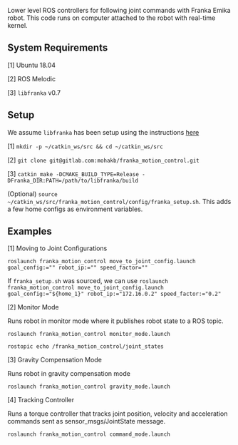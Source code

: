 Lower level ROS controllers for following joint commands with Franka Emika robot. This code runs on computer attached to the robot with real-time kernel. 

## System Requirements

[1] Ubuntu 18.04

[2] ROS Melodic

[3] `libfranka` v0.7

## Setup

We assume `libfranka` has been setup using the instructions [here](https://frankaemika.github.io/docs/installation_linux.html)

[1] ```mkdir -p ~/catkin_ws/src && cd ~/catkin_ws/src```

[2] ```git clone git@gitlab.com:mohakb/franka_motion_control.git```

[3] ```catkin_make -DCMAKE_BUILD_TYPE=Release -DFranka_DIR:PATH=/path/to/libfranka/build``` 


(Optional) ``source ~/catkin_ws/src/franka_motion_control/config/franka_setup.sh``. This adds a few home configs as environment variables.

## Examples
 
[1] Moving to Joint Configurations

```roslaunch franka_motion_control move_to_joint_config.launch goal_config:="" robot_ip:="" speed_factor=""```

If `franka_setup.sh` was sourced, we can use
```roslaunch franka_motion_control move_to_joint_config.launch goal_config:="${home_1}" robot_ip:="172.16.0.2" speed_factor:="0.2"```


[2] Monitor Mode

Runs robot in monitor mode where it publishes robot state to a ROS topic.

`roslaunch franka_motion_control monitor_mode.launch`

`rostopic echo /franka_motion_control/joint_states`

[3] Gravity Compensation Mode

Runs robot in gravity compensation mode

`roslaunch franka_motion_control gravity_mode.launch `

[4] Tracking Controller

Runs a torque controller that tracks joint position, velocity and acceleration commands sent as sensor_msgs/JointState message.

`roslaunch franka_motion_control command_mode.launch`

